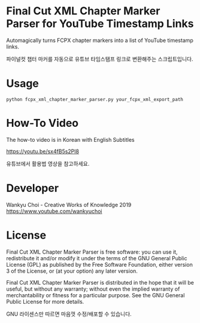 # Final Cut XML Chapter Marker Parser for YouTube Timestamp Links

Automagically turns FCPX chapter markers into a list of YouTube timestamp links.

파이널컷 챕터 마커를 자동으로 유튜브 타임스탬프 링크로 변환해주는 스크립트입니다.

# Usage

    python fcpx_xml_chapter_marker_parser.py your_fcpx_xml_export_path

# How-To Video

The how-to video is in Korean with English Subtitles

https://youtu.be/sx4fB5s2Pl8

유튜브에서 활용법 영상을 참고하세요.

# Developer
 
Wankyu Choi - Creative Works of Knowledge 2019
https://www.youtube.com/wankyuchoi


# License

Final Cut XML Chapter Marker Parser is free software: you can use it, redistribute it and/or modify it under the terms of the GNU General Public License (GPL) as published by the Free Software Foundation, either version 3 of the License, or (at your option) any later version.

Final Cut XML Chapter Marker Parser is distributed in the hope that it will be useful, but without any warranty; without even the implied warranty of merchantability or fitness for a particular purpose. See the GNU General Public License for more details.


GNU 라이센스만 따르면 마음껏 수정/배포할 수 있습니다.